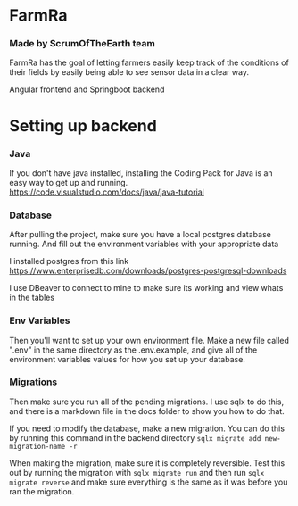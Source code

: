 # FarmRa
### Made by ScrumOfTheEarth team
FarmRa has the goal of letting farmers easily keep track of the conditions of their fields by easily being able to see sensor data in a clear way. 

Angular frontend and Springboot backend

# Setting up backend

### Java
If you don't have java installed, installing the Coding Pack for Java is an easy way to get up and running.
https://code.visualstudio.com/docs/java/java-tutorial

### Database
After pulling the project, make sure you have a local postgres database running. And fill out the environment variables with your appropriate data

I installed postgres from this link https://www.enterprisedb.com/downloads/postgres-postgresql-downloads

I use DBeaver to connect to mine to make sure its working and view whats in the tables

### Env Variables

Then you'll want to set up your own environment file. Make a new file called ".env" in the same
directory as the .env.example, and give all of the environment variables values for how you
set up your database.

### Migrations

Then make sure you run all of the pending migrations. I use sqlx to do this, and there is a markdown
file in the docs folder to show you how to do that. 

If you need to modify the database, make a new migration. You can do this by running this command in the backend directory
`sqlx migrate add new-migration-name -r`

When making the migration, make sure it is completely reversible. Test this out by running the migration with
`sqlx migrate run`
and then run
`sqlx migrate reverse`
and make sure everything is the same as it was before you ran the migration.